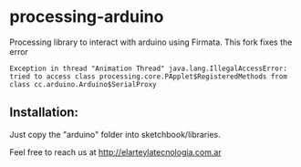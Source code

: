 processing-arduino
==================

Processing library to interact with arduino using Firmata.
This fork fixes the error

    Exception in thread "Animation Thread" java.lang.IllegalAccessError: tried to access class processing.core.PApplet$RegisteredMethods from class cc.arduino.Arduino$SerialProxy

Installation:
-------------

Just copy the "arduino" folder into sketchbook/libraries.

Feel free to reach us at http://elarteylatecnologia.com.ar
